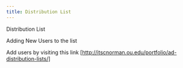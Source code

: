 ```yaml
---
title: Distribution List
---
```

Distribution List

Adding New Users to the list

Add users by visiting this link [http://itscnorman.ou.edu/portfolio/ad-distribution-lists/]
